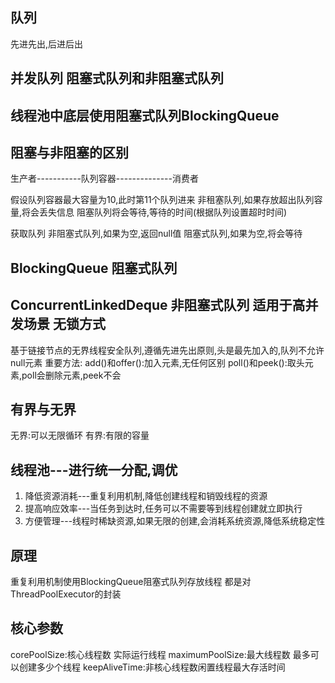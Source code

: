 ## 队列
先进先出,后进后出

## 并发队列  阻塞式队列和非阻塞式队列

## 线程池中底层使用阻塞式队列BlockingQueue



## 阻塞与非阻塞的区别

生产者-----------队列容器--------------消费者

假设队列容器最大容量为10,此时第11个队列进来
非租塞队列,如果存放超出队列容量,将会丢失信息
阻塞队列将会等待,等待的时间(根据队列设置超时时间)

获取队列
非阻塞式队列,如果为空,返回null值
阻塞式队列,如果为空,将会等待


## BlockingQueue 阻塞式队列

## ConcurrentLinkedDeque 非阻塞式队列 适用于高并发场景 无锁方式
基于链接节点的无界线程安全队列,遵循先进先出原则,头是最先加入的,队列不允许null元素
重要方法:
add()和offer():加入元素,无任何区别
poll()和peek():取头元素,poll会删除元素,peek不会


## 有界与无界
无界:可以无限循环
有界:有限的容量


## 线程池---进行统一分配,调优
1. 降低资源消耗---重复利用机制,降低创建线程和销毁线程的资源
2. 提高响应效率---当任务到达时,任务可以不需要等到线程创建就立即执行
3. 方便管理---线程时稀缺资源,如果无限的创建,会消耗系统资源,降低系统稳定性

## 原理
重复利用机制使用BlockingQueue阻塞式队列存放线程
都是对ThreadPoolExecutor的封装

## 核心参数
corePoolSize:核心线程数  实际运行线程
maximumPoolSize:最大线程数 最多可以创建多少个线程
keepAliveTime:非核心线程数闲置线程最大存活时间


